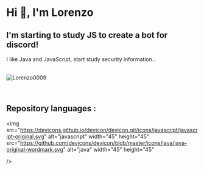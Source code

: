 <h1> Hi 👋, I'm Lorenzo </h1>

<h2> I'm starting to study JS to create a bot for discord!  </h2>
I like Java and JavaScript, start study security information.. 

<br/><a>
<img src="https://github-readme-stats.vercel.app/api?username=Lorenzo0009&show_icons=true&theme=dracula&count_private=true" alt="Lorenzo0009" />

</a><br/>

<h2> Repository languages :</h2>

<img src="https://devicons.github.io/devicon/devicon.git/icons/javascript/javascript-original.svg" alt="javascript" width="45" height="45"
src="https://github.com/devicons/devicon/blob/master/icons/java/java-original-wordmark.svg" alt="java" width="45" height="45"

/> 

<!--
**Lorenzo0009/Lorenzo0009** is a ✨ _special_ ✨ repository because its `README.md` (this file) appears on your GitHub profile.

Here are some ideas to get you started:

- 🔭 I’m currently working on ...
- 🌱 I’m currently learning ...
- 👯 I’m looking to collaborate on ...
- 🤔 I’m looking for help with ...
- 💬 Ask me about ...
- 📫 How to reach me: ...
- 😄 Pronouns: ...
- ⚡ Fun fact: ...
-->
